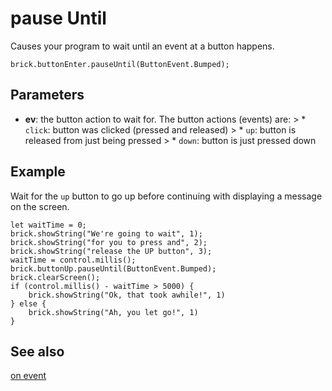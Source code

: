 # pause Until

Causes your program to wait until an event at a button happens.

```sig
brick.buttonEnter.pauseUntil(ButtonEvent.Bumped);
```

## Parameters

* **ev**: the button action to wait for. The button actions (events) are: > * `click`: button was clicked (pressed and released) > * `up`: button is released from just being pressed > * `down`: button is just pressed down

## Example

Wait for the `up` button to go up before continuing with displaying a message on the screen.

```blocks
let waitTime = 0;
brick.showString("We're going to wait", 1);
brick.showString("for you to press and", 2);
brick.showString("release the UP button", 3);
waitTime = control.millis();
brick.buttonUp.pauseUntil(ButtonEvent.Bumped);
brick.clearScreen();
if (control.millis() - waitTime > 5000) {
    brick.showString("Ok, that took awhile!", 1)
} else {
    brick.showString("Ah, you let go!", 1)
}
```

## See also

[on event](/reference/brick/button/on-event)